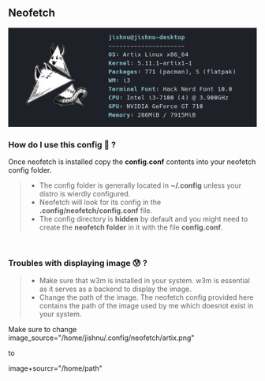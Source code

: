 ## Neofetch

![screenshot1](./screenshots/neofetch1.png)

### How do I use this config 🤔 ?

Once neofetch is installed copy the **config.conf** contents into your neofetch config folder.

>* The config folder is generally located in **~/.config** unless your distro is wierdly configured.
>* Neofetch will look for its config in the **.config/neofetch/config.conf** file. 
>* The config directory is **hidden** by default and you might need to create the **neofetch folder** in it with the file **config.conf**.

<br> 

### Troubles with displaying image 😰 ?
>* Make sure that w3m is installed in your system. w3m is essential as it serves as a backend to display the image. 
>* Change the path of the image. The neofetch config provided here contains the path of the image used by me which doesnot exist in your system.

Make sure to change 
image_source="/home/jishnu/.config/neofetch/artix.png"

to 

image+sourcr="/home/path"

